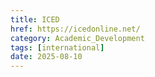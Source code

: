```yaml
---
title: ICED
href: https://icedonline.net/
category: Academic_Development
tags: [international]
date: 2025-08-10
---
```

